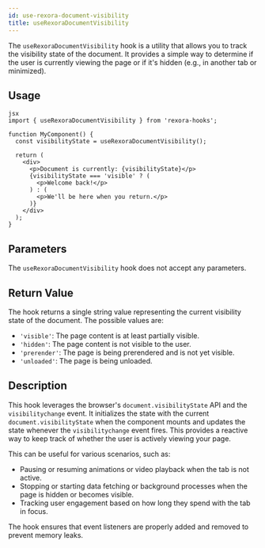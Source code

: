 ```yaml
---
id: use-rexora-document-visibility
title: useRexoraDocumentVisibility
---
```


The `useRexoraDocumentVisibility` hook is a utility that allows you to track the visibility state of the document. It provides a simple way to determine if the user is currently viewing the page or if it's hidden (e.g., in another tab or minimized).

## Usage
```
jsx
import { useRexoraDocumentVisibility } from 'rexora-hooks';

function MyComponent() {
  const visibilityState = useRexoraDocumentVisibility();

  return (
    <div>
      <p>Document is currently: {visibilityState}</p>
      {visibilityState === 'visible' ? (
        <p>Welcome back!</p>
      ) : (
        <p>We'll be here when you return.</p>
      )}
    </div>
  );
}
```
## Parameters

The `useRexoraDocumentVisibility` hook does not accept any parameters.

## Return Value

The hook returns a single string value representing the current visibility state of the document. The possible values are:

*   `'visible'`: The page content is at least partially visible.
*   `'hidden'`: The page content is not visible to the user.
*   `'prerender'`: The page is being prerendered and is not yet visible.
*   `'unloaded'`: The page is being unloaded.

## Description

This hook leverages the browser's `document.visibilityState` API and the `visibilitychange` event. It initializes the state with the current `document.visibilityState` when the component mounts and updates the state whenever the `visibilitychange` event fires. This provides a reactive way to keep track of whether the user is actively viewing your page.

This can be useful for various scenarios, such as:

*   Pausing or resuming animations or video playback when the tab is not active.
*   Stopping or starting data fetching or background processes when the page is hidden or becomes visible.
*   Tracking user engagement based on how long they spend with the tab in focus.

The hook ensures that event listeners are properly added and removed to prevent memory leaks.
